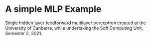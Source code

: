 # A simple MLP Example
Single hidden layer feedforward multilayer perceptron created at the University of Canberra, while undertaking the Soft Computing Unit, Semester 2, 2021.
